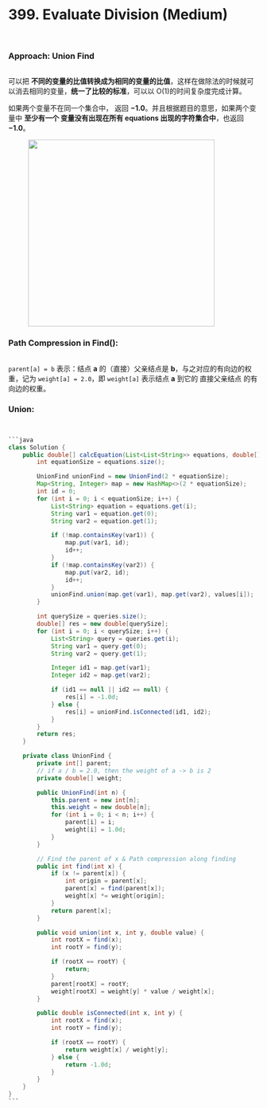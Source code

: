 # 399. Evaluate Division (Medium)

<figure><img src="../../../.gitbook/assets/image (2).png" alt=""><figcaption></figcaption></figure>

<figure><img src="../../../.gitbook/assets/image (3).png" alt=""><figcaption></figcaption></figure>

### Approach: Union Find

<figure><img src="../../../.gitbook/assets/image (163).png" alt=""><figcaption></figcaption></figure>

可以把 **不同的变量的比值转换成为相同的变量的比值**，这样在做除法的时候就可以消去相同的变量，**统一了比较的标准**，可以以 O(1)的时间复杂度完成计算。

如果两个变量不在同一个集合中， 返回 **−1.0**。并且根据题目的意思，如果两个变量中 **至少有一个 变量没有出现在所有 equations 出现的字符集合中**，也返回 **−1.0**。

<figure><img src="../../../.gitbook/assets/image (164).png" alt="" width="375"><figcaption></figcaption></figure>

### Path Compression in Find():

<figure><img src="../../../.gitbook/assets/image (165).png" alt=""><figcaption></figcaption></figure>

`parent[a] = b` 表示：结点 **a** 的（直接）父亲结点是 **b**，与之对应的有向边的权重，记为 `weight[a] = 2.0`，即 `weight[a]` 表示结点 **a** 到它的 直接父亲结点 的有向边的权重。

### Union:

<figure><img src="../../../.gitbook/assets/image (166).png" alt=""><figcaption></figcaption></figure>

<figure><img src="../../../.gitbook/assets/image (167).png" alt=""><figcaption></figcaption></figure>

````java
```java
class Solution {
    public double[] calcEquation(List<List<String>> equations, double[] values, List<List<String>> queries) {
        int equationSize = equations.size();

        UnionFind unionFind = new UnionFind(2 * equationSize);
        Map<String, Integer> map = new HashMap<>(2 * equationSize);
        int id = 0;
        for (int i = 0; i < equationSize; i++) {
            List<String> equation = equations.get(i);
            String var1 = equation.get(0);
            String var2 = equation.get(1);

            if (!map.containsKey(var1)) {
                map.put(var1, id);
                id++;
            }
            if (!map.containsKey(var2)) {
                map.put(var2, id);
                id++;
            }
            unionFind.union(map.get(var1), map.get(var2), values[i]);
        }

        int querySize = queries.size();
        double[] res = new double[querySize];
        for (int i = 0; i < querySize; i++) {
            List<String> query = queries.get(i);
            String var1 = query.get(0);
            String var2 = query.get(1);

            Integer id1 = map.get(var1);
            Integer id2 = map.get(var2);

            if (id1 == null || id2 == null) {
                res[i] = -1.0d;
            } else {
                res[i] = unionFind.isConnected(id1, id2);
            }
        }
        return res;
    }

    private class UnionFind {
        private int[] parent;
        // if a / b = 2.0, then the weight of a -> b is 2
        private double[] weight;

        public UnionFind(int n) {
            this.parent = new int[n];
            this.weight = new double[n];
            for (int i = 0; i < n; i++) {
                parent[i] = i;
                weight[i] = 1.0d;
            }
        }

        // Find the parent of x & Path compression along finding
        public int find(int x) {
            if (x != parent[x]) {
                int origin = parent[x];
                parent[x] = find(parent[x]);
                weight[x] *= weight[origin];
            }
            return parent[x];
        }

        public void union(int x, int y, double value) {
            int rootX = find(x);
            int rootY = find(y);

            if (rootX == rootY) {
                return;
            }
            parent[rootX] = rootY;
            weight[rootX] = weight[y] * value / weight[x];
        }

        public double isConnected(int x, int y) {
            int rootX = find(x);
            int rootY = find(y);

            if (rootX == rootY) {
                return weight[x] / weight[y];
            } else {
                return -1.0d;
            }
        }
    }
}
```
````

<figure><img src="../../../.gitbook/assets/image (168).png" alt=""><figcaption></figcaption></figure>
